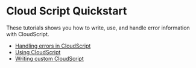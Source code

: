 # Cloud Script Quickstart

These tutorials shows you how to write, use, and handle error information with CloudScript.

- [Handling errors in CloudScript](handling-errors-in-cloudscript.md)
- [Using CloudScript](using-cloudscript.md)
- [Writing custom CloudScript](writing-custom-cloudscript.md)
